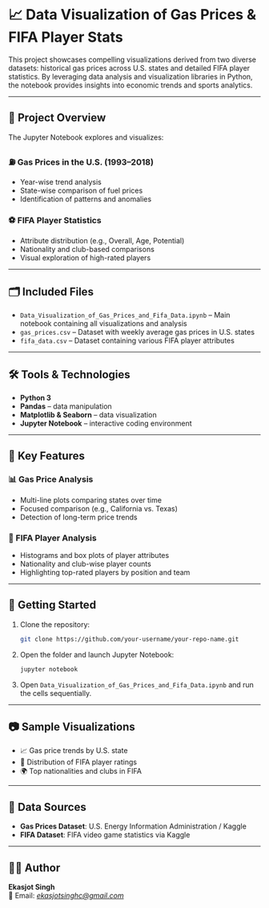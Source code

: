 # 📈 Data Visualization of Gas Prices & FIFA Player Stats

This project showcases compelling visualizations derived from two diverse datasets: historical gas prices across U.S. states and detailed FIFA player statistics. By leveraging data analysis and visualization libraries in Python, the notebook provides insights into economic trends and sports analytics.

---

## 🔎 Project Overview

The Jupyter Notebook explores and visualizes:

### ⛽ **Gas Prices in the U.S. (1993–2018)**
- Year-wise trend analysis
- State-wise comparison of fuel prices
- Identification of patterns and anomalies

### ⚽ **FIFA Player Statistics**
- Attribute distribution (e.g., Overall, Age, Potential)
- Nationality and club-based comparisons
- Visual exploration of high-rated players

---

## 🗂️ Included Files

- `Data_Visualization_of_Gas_Prices_and_Fifa_Data.ipynb` – Main notebook containing all visualizations and analysis
- `gas_prices.csv` – Dataset with weekly average gas prices in U.S. states
- `fifa_data.csv` – Dataset containing various FIFA player attributes

---

## 🛠️ Tools & Technologies

- **Python 3**
- **Pandas** – data manipulation
- **Matplotlib & Seaborn** – data visualization
- **Jupyter Notebook** – interactive coding environment

---

## 📌 Key Features

### 📊 Gas Price Analysis
- Multi-line plots comparing states over time
- Focused comparison (e.g., California vs. Texas)
- Detection of long-term price trends

### 🧩 FIFA Player Analysis
- Histograms and box plots of player attributes
- Nationality and club-wise player counts
- Highlighting top-rated players by position and team

---

## 🚀 Getting Started

1. Clone the repository:
   ```bash
   git clone https://github.com/your-username/your-repo-name.git
   ```
2. Open the folder and launch Jupyter Notebook:
   ```bash
   jupyter notebook
   ```
3. Open `Data_Visualization_of_Gas_Prices_and_Fifa_Data.ipynb` and run the cells sequentially.

---

## 📷 Sample Visualizations

- 📈 Gas price trends by U.S. state  
- 🧮 Distribution of FIFA player ratings  
- 🌍 Top nationalities and clubs in FIFA

---

## 🧾 Data Sources

- **Gas Prices Dataset**: U.S. Energy Information Administration / Kaggle  
- **FIFA Dataset**: FIFA video game statistics via Kaggle

---

## 🙋‍♂️ Author

**Ekasjot Singh**  
📧 Email: *ekasjotsinghc@gmail.com*  
